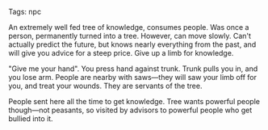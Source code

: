Tags: npc

An extremely well fed tree of knowledge, consumes people. Was once a person, permanently turned into a tree. However, can move slowly. Can't actually predict the future, but knows nearly everything from the past, and will give you advice for a steep price. Give up a limb for knowledge. 

"Give me your hand". You press hand against trunk. Trunk pulls you in, and you lose arm. People are nearby with saws—they will saw your limb off for you, and treat your wounds. They are servants of the tree. 

People sent here all the time to get knowledge. Tree wants powerful people though—not peasants, so visited by advisors to powerful people who get bullied into it.